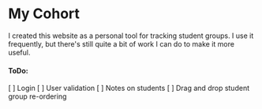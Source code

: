 # My Cohort

I created this website as a personal tool for tracking student groups. I use it frequently, but there's still quite a bit of work I can do to make it more useful.

#### ToDo:

[ ] Login
[ ] User validation
[ ] Notes on students
[ ] Drag and drop student group re-ordering